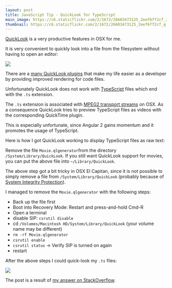 ```yaml
---
layout: post
title: JavaScript Tip - QuickLook for TypeScript   
main_image: https://c6.staticflickr.com/2/1672/26603473125_2eef6ff2cf_z.jpg
thumbnail: https://c6.staticflickr.com/2/1672/26603473125_2eef6ff2cf_q.jpg
---
```


[QuickLook](https://en.wikipedia.org/wiki/Quick_Look) is a very productive features in OSX for me.

It is very convenient to quickly look into a file from the filesystem without  having to open an editor:

![](http://imgur.com/tfYQHzs.png)

There are a [many QuickLook plugins](https://github.com/sindresorhus/quick-look-plugins) that make my life easier as a developer by providing improved rendering for code files.

Unfortunately QuickLook does not work with [TypeScript](https://www.typescriptlang.org/) files which end with the `.ts` extension.

The `.ts` extension is associated with [MPEG2 transport streams](https://en.wikipedia.org/wiki/MPEG_transport_stream) on OSX. As a consequence QuickLook tries to preview TypeScript files as videos with the corresponding QuickTime plugin.

This is especially unfortunate, since Angular 2 gains momentum and it promotes the usage of TypeScript.

Here is how I got QuickLook working to display TypeScript files as raw text:

Remove the file `Movie.qlgenerator`from the directory `/System/Library/QuickLook`. If you still want QuickLook support for movies, you can put the above file into `~/Library/QuickLook`.

The above step got a bit tricky in OSX El Capitan, since it is not possible to simply remove a file from `/System/Library/QuickLook` (probably because of [System Integrity Protection](https://en.wikipedia.org/wiki/System_Integrity_Protection)).

I managed to remove the `Movie.qlgenerator` with the following steps:

- Back up the file first
- Boot into Recovery Mode: Restart and press-and-hold Cmd-R
- Open a terminal
- disable SIP: `csrutil disable`
- cd `/Volumes/Macintosh HD/System/Library/QuickLook` (your volume name may be different)
- `rm -rf Movie.qlgenerator`
- `csrutil enable`
- `csrutil status` -> Verify SIP is turned on again
- restart

After the above steps I could quick-look my `.ts` files:

![](http://i.imgur.com/KPCgExN.png)


The post is a result of [my answer on StackOverflow](http://stackoverflow.com/questions/30950782/change-custom-extension-type-in-mac/32429068#32429068).
